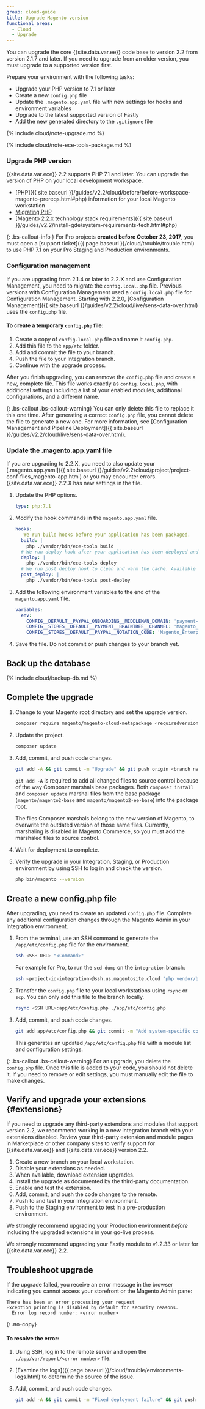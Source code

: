 ```yaml
---
group: cloud-guide
title: Upgrade Magento version
functional_areas:
  - Cloud
  - Upgrade
---
```


You can upgrade the core {{site.data.var.ee}} code base to version 2.2 from version 2.1.7 and later. If you need to upgrade from an older version, you must upgrade to a supported version first.

Prepare your environment with the following tasks:

-  Upgrade your PHP version to 7.1 or later
-  Create a new `config.php` file
-  Update the `.magento.app.yaml` file with new settings for hooks and environment variables
-  Upgrade to the latest supported version of Fastly
-  Add the new generated directory to the `.gitignore` file

{% include cloud/note-upgrade.md %}

{% include cloud/note-ece-tools-package.md %}

### Upgrade PHP version
{{site.data.var.ece}} 2.2 supports PHP 7.1 and later. You can upgrade the version of PHP on your local development workspace.

* [PHP]({{ site.baseurl }}/guides/v2.2/cloud/before/before-workspace-magento-prereqs.html#php) information for your local Magento workstation
* [Migrating PHP](http://php.net/manual/en/migration71.php)
* [Magento 2.2.x technology stack requirements]({{ site.baseurl }}/guides/v2.2/install-gde/system-requirements-tech.html#php)

{: .bs-callout-info }
For Pro projects **created before October 23, 2017**, you must open a [support ticket]({{ page.baseurl }}/cloud/trouble/trouble.html) to use PHP 7.1 on your Pro Staging and Production environments.

### Configuration management

If you are upgrading from 2.1.4 or later to 2.2.X and use Configuration Management, you need to migrate the `config.local.php` file. Previous versions with Configuration Management used a `config.local.php` file for Configuration Management. Starting with 2.2.0, [Configuration Management]({{ site.baseurl }}/guides/v2.2/cloud/live/sens-data-over.html) uses the `config.php` file.

#### To create a temporary `config.php` file:

1.  Create a copy of `config.local.php` file and name it `config.php`.
1.  Add this file to the `app/etc` folder.
1.  Add and commit the file to your branch.
1.  Push the file to your Integration branch.
1.  Continue with the upgrade process.

After you finish upgrading, you can remove the `config.php` file and create a new, complete file. This file works exactly as `config.local.php`, with additional settings including a list of your enabled modules, additional configurations, and a different name.

{: .bs-callout .bs-callout-warning}
You can only delete this file to replace it this one time. After generating a correct `config.php` file, you cannot delete the file to generate a new one. For more information, see [Configuration Management and Pipeline Deployment]({{ site.baseurl }}/guides/v2.2/cloud/live/sens-data-over.html).

### Update the .magento.app.yaml file

If you are upgrading to 2.2.X, you need to also update your [.magento.app.yaml]({{ site.baseurl }}/guides/v2.2/cloud/project/project-conf-files_magento-app.html) or you may encounter errors. {{site.data.var.ece}} 2.2.X has new settings in the file.

1.  Update the PHP options.

    ```yaml
    type: php:7.1
    ```

1.  Modify the hook commands in the `magento.app.yaml` file.

    ```yaml
    hooks:
       We run build hooks before your application has been packaged.
      build: |
        php ./vendor/bin/ece-tools build
      # We run deploy hook after your application has been deployed and started.
      deploy: |
        php ./vendor/bin/ece-tools deploy
      # We run post deploy hook to clean and warm the cache. Available with ECE-Tools 2002.0.10.
      post_deploy: |
        php ./vendor/bin/ece-tools post-deploy
    ```

1.  Add the following environment variables to the end of the `magento.app.yaml` file.

    ```yaml
    variables:
      env:
        CONFIG__DEFAULT__PAYPAL_ONBOARDING__MIDDLEMAN_DOMAIN: 'payment-broker.magento.com'
        CONFIG__STORES__DEFAULT__PAYMENT__BRAINTREE__CHANNEL: 'Magento_Enterprise_Cloud_BT'
        CONFIG__STORES__DEFAULT__PAYPAL__NOTATION_CODE: 'Magento_Enterprise_Cloud'
    ```

1. Save the file. Do not commit or push changes to your branch yet.

## Back up the database

{% include cloud/backup-db.md %}

## Complete the upgrade

1.  Change to your Magento root directory and set the upgrade version.

    ```bash
    composer require magento/magento-cloud-metapackage <requiredversion> --no-update
    ```

1.  Update the project.

    ```bash
    composer update
    ```

1.  Add, commit, and push code changes.

    ```bash
    git add -A && git commit -m "Upgrade" && git push origin <branch name>
    ```

    `git add -A` is required to add all changed files to source control because of the way Composer marshals base packages. Both `composer install` and `composer update` marshal files from the base package (`magento/magento2-base` and `magento/magento2-ee-base`) into the package root.

    The files Composer marshals belong to the new version of Magento, to overwrite the outdated version of those same files. Currently, marshaling is disabled in Magento Commerce, so you must add the marshaled files to source control.

1.  Wait for deployment to complete.

1.  Verify the upgrade in your Integration, Staging, or Production environment by using SSH to log in and check the version.

    ```bash
    php bin/magento --version
    ```

## Create a new config.php file

After upgrading, you need to create an updated `config.php` file. Complete any additional configuration changes through the Magento Admin in your Integration environment.

1.  From the terminal, use an SSH command to generate the `/app/etc/config.php` file for the environment.

    ```bash
    ssh <SSH URL> "<Command>"
    ```

    For example for Pro, to run the `scd-dump` on the `integration` branch:

    ```bash
    ssh <project-id-integration>@ssh.us.magentosite.cloud "php vendor/bin/m2-ece-scd-dump"
    ```

1.  Transfer the `config.php` file to your local workstations using `rsync` or `scp`. You can only add this file to the branch locally.

    ```bash
    rsync <SSH URL>:app/etc/config.php ./app/etc/config.php
    ```

1.  Add, commit, and push code changes.

    ```bash
    git add app/etc/config.php && git commit -m "Add system-specific configuration" && git push origin master
    ```

    This generates an updated `/app/etc/config.php` file with a module list and configuration settings.

{: .bs-callout .bs-callout-warning}
For an upgrade, you delete the `config.php` file. Once this file is added to your code, you should not delete it. If you need to remove or edit settings, you must manually edit the file to make changes.

## Verify and upgrade your extensions {#extensions}

If you need to upgrade any third-party extensions and modules that support version 2.2, we recommend working in a new Integration branch with your extensions disabled. Review your third-party extension and module pages in Marketplace or other company sites to verify support for {{site.data.var.ee}} and {{site.data.var.ece}} version 2.2.

1.  Create a new branch on your local workstation.
1.  Disable your extensions as needed.
1.  When available, download extension upgrades.
1.  Install the upgrade as documented by the third-party documentation.
1.  Enable and test the extension.
1.  Add, commit, and push the code changes to the remote.
1.  Push to and test in your Integration environment.
1.  Push to the Staging environment to test in a pre-production environment.

We strongly recommend upgrading your Production environment _before_ including the upgraded extensions in your go-live process.

We strongly recommend upgrading your Fastly module to v1.2.33 or later for {{site.data.var.ece}} 2.2.

## Troubleshoot upgrade

If the upgrade failed, you receive an error message in the browser indicating you cannot access your storefront or the Magento Admin pane:

```terminal
There has been an error processing your request
Exception printing is disabled by default for security reasons.
  Error log record number: <error number>
```
{: .no-copy}

#### To resolve the error:

1.  Using SSH, log in to the remote server and open the `./app/var/report/<error number>` file. 

1.  [Examine the logs]({{ page.baseurl }}/cloud/trouble/environments-logs.html) to determine the source of the issue.

1.  Add, commit, and push code changes.

    ```bash
    git add -A && git commit -m "Fixed deployment failure" && git push origin <branch name>
    ```
